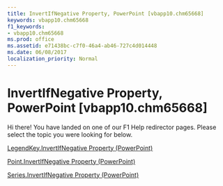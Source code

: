 ```yaml
---
title: InvertIfNegative Property, PowerPoint [vbapp10.chm65668]
keywords: vbapp10.chm65668
f1_keywords:
- vbapp10.chm65668
ms.prod: office
ms.assetid: e71438bc-c7f0-46a4-ab46-727c4d014448
ms.date: 06/08/2017
localization_priority: Normal
---
```



# InvertIfNegative Property, PowerPoint [vbapp10.chm65668]

Hi there! You have landed on one of our F1 Help redirector pages. Please select the topic you were looking for below.

[LegendKey.InvertIfNegative Property (PowerPoint)](http://msdn.microsoft.com/library/2a865359-2436-0d8b-553c-970f28da8125%28Office.15%29.aspx)

[Point.InvertIfNegative Property (PowerPoint)](http://msdn.microsoft.com/library/eb1e9b32-6001-353c-c205-9e75d1947b0d%28Office.15%29.aspx)

[Series.InvertIfNegative Property (PowerPoint)](http://msdn.microsoft.com/library/dd672a13-d419-c68f-3330-a1449d14f636%28Office.15%29.aspx)

